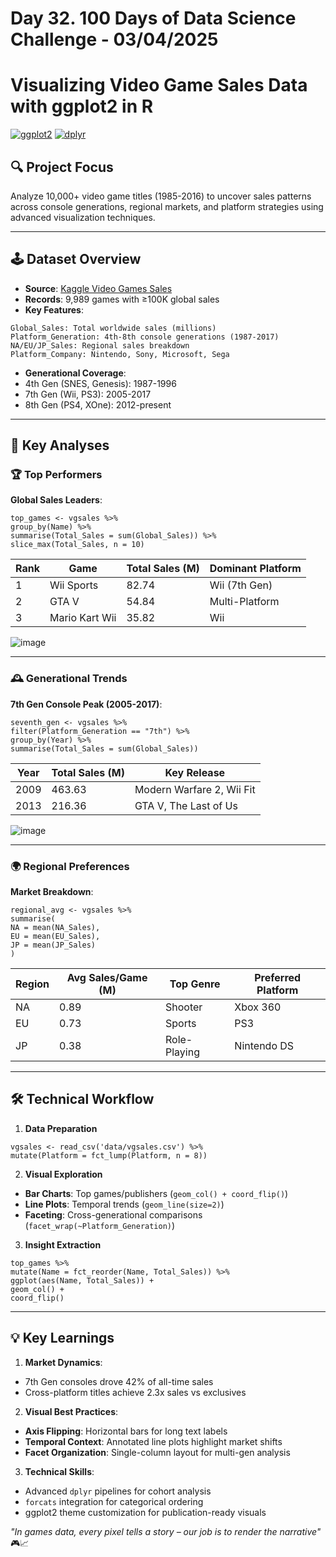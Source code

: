 # Day 32. 100 Days of Data Science Challenge - 03/04/2025

# Visualizing Video Game Sales Data with ggplot2 in R
[![ggplot2](https://img.shields.io/badge/ggplot2-Data%20Viz-%2325A162)](https://ggplot2.tidyverse.org/) 
[![dplyr](https://img.shields.io/badge/dplyr-Data%20Wrangling-%23009988)](https://dplyr.tidyverse.org/)

## 🔍 Project Focus  
Analyze 10,000+ video game titles (1985-2016) to uncover sales patterns across console generations, regional markets, and platform strategies using advanced visualization techniques.

---

## 🕹️ Dataset Overview  
- **Source**: [Kaggle Video Games Sales](https://www.kaggle.com/datasets/gregorut/videogamesales)
- **Records**: 9,989 games with ≥100K global sales  
- **Key Features**:
```
Global_Sales: Total worldwide sales (millions)
Platform_Generation: 4th-8th console generations (1987-2017)
NA/EU/JP_Sales: Regional sales breakdown
Platform_Company: Nintendo, Sony, Microsoft, Sega
```
- **Generational Coverage**:
- 4th Gen (SNES, Genesis): 1987-1996
- 7th Gen (Wii, PS3): 2005-2017
- 8th Gen (PS4, XOne): 2012-present

---

## 🔬 Key Analyses  

### 🏆 Top Performers  
**Global Sales Leaders**:  
```
top_games <- vgsales %>%
group_by(Name) %>%
summarise(Total_Sales = sum(Global_Sales)) %>%
slice_max(Total_Sales, n = 10)
```
| Rank | Game                  | Total Sales (M) | Dominant Platform |  
|------|-----------------------|-----------------|--------------------|  
| 1    | Wii Sports            | 82.74           | Wii (7th Gen)      |  
| 2    | GTA V                 | 54.84           | Multi-Platform     |  
| 3    | Mario Kart Wii        | 35.82           | Wii                |  

![image](https://github.com/user-attachments/assets/200eba12-ed61-478e-a181-ba480ccea2d1)

---

### 🕰️ Generational Trends  
**7th Gen Console Peak (2005-2017)**:  
```
seventh_gen <- vgsales %>%
filter(Platform_Generation == "7th") %>%
group_by(Year) %>%
summarise(Total_Sales = sum(Global_Sales))
```
| Year | Total Sales (M) | Key Release                |  
|------|-----------------|----------------------------|  
| 2009 | 463.63          | Modern Warfare 2, Wii Fit  |  
| 2013 | 216.36          | GTA V, The Last of Us      |  

![image](https://github.com/user-attachments/assets/5ae416e8-a648-44e4-9e46-f4eaec04bf80)

---

### 🌍 Regional Preferences  
**Market Breakdown**:  
```
regional_avg <- vgsales %>%
summarise(
NA = mean(NA_Sales),
EU = mean(EU_Sales),
JP = mean(JP_Sales)
)
```
| Region | Avg Sales/Game (M) | Top Genre        | Preferred Platform |  
|--------|--------------------|------------------|---------------------|  
| NA     | 0.89               | Shooter          | Xbox 360            |  
| EU     | 0.73               | Sports           | PS3                 |  
| JP     | 0.38               | Role-Playing     | Nintendo DS         |  

---

## 🛠️ Technical Workflow  
1. **Data Preparation**  
```
vgsales <- read_csv('data/vgsales.csv') %>%
mutate(Platform = fct_lump(Platform, n = 8))
```

2. **Visual Exploration**  
- **Bar Charts**: Top games/publishers (`geom_col() + coord_flip()`)  
- **Line Plots**: Temporal trends (`geom_line(size=2)`)  
- **Faceting**: Cross-generational comparisons (`facet_wrap(~Platform_Generation)`)  

3. **Insight Extraction**  
```
top_games %>%
mutate(Name = fct_reorder(Name, Total_Sales)) %>%
ggplot(aes(Name, Total_Sales)) +
geom_col() +
coord_flip()
```

---

## 💡 Key Learnings  
1. **Market Dynamics**:  
- 7th Gen consoles drove 42% of all-time sales  
- Cross-platform titles achieve 2.3x sales vs exclusives  

2. **Visual Best Practices**:  
- **Axis Flipping**: Horizontal bars for long text labels  
- **Temporal Context**: Annotated line plots highlight market shifts  
- **Facet Organization**: Single-column layout for multi-gen analysis  

3. **Technical Skills**:  
- Advanced `dplyr` pipelines for cohort analysis  
- `forcats` integration for categorical ordering  
- ggplot2 theme customization for publication-ready visuals  

*"In games data, every pixel tells a story – our job is to render the narrative"* 🎮📈
